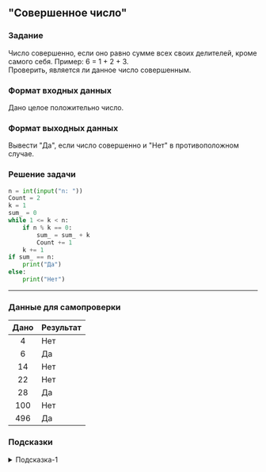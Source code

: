 ## "Совершенное число"

### Задание

Число совершенно, если оно равно сумме всех своих делителей, кроме самого себя. Пример: 6 = 1 + 2 + 3. \
Проверить, является ли данное число совершенным.

### Формат входных данных

Дано целое положительно число.

### Формат выходных данных

Вывести "Да", если число совершенно и "Нет" в противоположном случае.

### Решение задачи

```python
n = int(input("n: "))
Count = 2
k = 1
sum_ = 0
while 1 <= k < n:
    if n % k == 0:
        sum_ = sum_ + k
        Count += 1
    k += 1
if sum_ == n:
    print("Да")
else:
    print("Нет")
```

---

### Данные для самопроверки

| Дано | Результат |
| :---: | --- |
|    4    | Нет |
|    6    | Да  |
|    14    | Нет |
|    22    | Нет |
|    28    | Да  |
|    100    | Нет  |
|    496   | Да  |
### Подсказки

<details>
<summary>Подсказка-1</summary>
Воспользуйтесь решение предыдущей задачи "Делители числа" и найдите их сумму.
</details>
